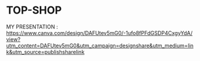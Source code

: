 # TOP-SHOP 
MY PRESENTATION :
https://www.canva.com/design/DAFUtev5mG0/-1ufo8fPFdGSDP4CxgyYdA/view?utm_content=DAFUtev5mG0&utm_campaign=designshare&utm_medium=link&utm_source=publishsharelink
